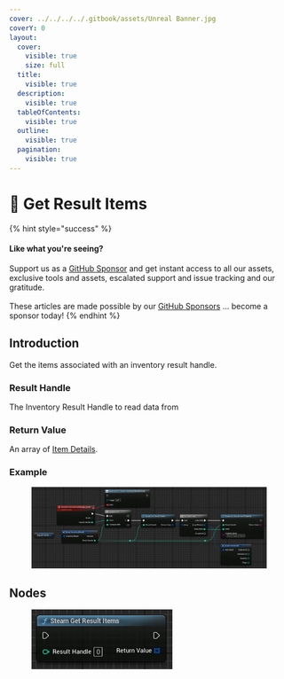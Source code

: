 ```yaml
---
cover: ../../../../.gitbook/assets/Unreal Banner.jpg
coverY: 0
layout:
  cover:
    visible: true
    size: full
  title:
    visible: true
  description:
    visible: true
  tableOfContents:
    visible: true
  outline:
    visible: true
  pagination:
    visible: true
---
```


# 🔵 Get Result Items

{% hint style="success" %}
#### Like what you're seeing?

Support us as a [GitHub Sponsor](../../../../where-to-buy/become-a-sponsor.md) and get instant access to all our assets, exclusive tools and assets, escalated support and issue tracking and our gratitude.\
\
These articles are made possible by our [GitHub Sponsors](../../../../where-to-buy/become-a-sponsor.md) ... become a sponsor today!
{% endhint %}

## Introduction

Get the items associated with an inventory result handle.

### Result Handle

The Inventory Result Handle to read data from

### Return Value

An array of [Item Details](../types/item-detail.md).

### Example

<figure><img src="../../../../.gitbook/assets/image (36).png" alt=""><figcaption></figcaption></figure>

## Nodes

<figure><img src="../../../../.gitbook/assets/image (42).png" alt=""><figcaption></figcaption></figure>
